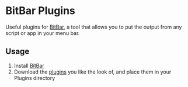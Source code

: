# BitBar Plugins

Useful plugins for [BitBar](https://getbitbar.com/), a tool that allows you to put the output from any script or app in your menu bar.

## Usage

 1. Install [BitBar](https://getbitbar.com/)
 2. Download the [plugins](https://github.com/mwagstaff/bitbar-plugins/tree/master/Plugins/Enabled) you like the look of, and place them in your Plugins directory
